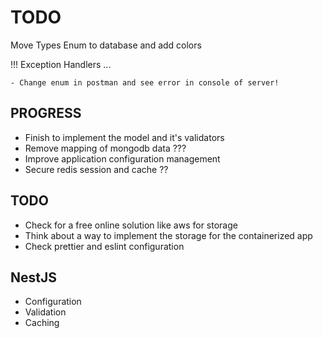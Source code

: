 # TODO

Move Types Enum to database and add colors

!!! Exception Handlers ...

    - Change enum in postman and see error in console of server!

## PROGRESS

- Finish to implement the model and it's validators
- Remove mapping of mongodb data ???
- Improve application configuration management
- Secure redis session and cache ??

## TODO

- Check for a free online solution like aws for storage
- Think about a way to implement the storage for the containerized app
- Check prettier and eslint configuration

## NestJS

- Configuration
- Validation
- Caching